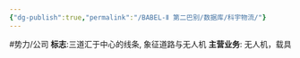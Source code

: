 ```yaml
---
{"dg-publish":true,"permalink":"/BABEL-Ⅱ 第二巴别/数据库/科宇物流/"}
---
```


#势力/公司 
**标志**:三道汇于中心的线条, 象征道路与无人机
**主营业务**: 无人机，载具